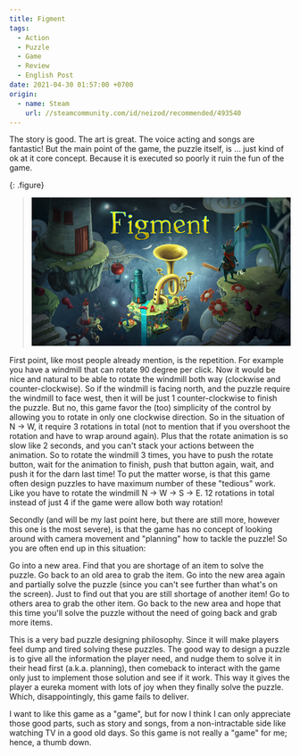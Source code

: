 ```yaml
---
title: Figment
tags:
  - Action
  - Puzzle
  - Game
  - Review
  - English Post
date: 2021-04-30 01:57:00 +0700
origin:
  - name: Steam
    url: //steamcommunity.com/id/neizod/recommended/493540
---
```


The story is good. The art is great. The voice acting and songs are fantastic! But the main point of the game, the puzzle itself, is ... just kind of ok at it core concept. Because it is executed so poorly it ruin the fun of the game.

{: .figure}
> ![](/images/game/cover/figment.jpg)

First point, like most people already mention, is the repetition. For example you have a windmill that can rotate 90 degree per click. Now it would be nice and natural to be able to rotate the windmill both way (clockwise and counter-clockwise). So if the windmill is facing north, and the puzzle require the windmill to face west, then it will be just 1 counter-clockwise to finish the puzzle. But no, this game favor the (too) simplicity of the control by allowing you to rotate in only one clockwise direction. So in the situation of N -> W, it require 3 rotations in total (not to mention that if you overshoot the rotation and have to wrap around again). Plus that the rotate animation is so slow like 2 seconds, and you can't stack your actions between the animation. So to rotate the windmill 3 times, you have to push the rotate button, wait for the animation to finish, push that button again, wait, and push it for the darn last time! To put the matter worse, is that this game often design puzzles to have maximum number of these "tedious" work. Like you have to rotate the windmill N -> W -> S -> E. 12 rotations in total instead of just 4 if the game were allow both way rotation!

Secondly (and will be my last point here, but there are still more, however this one is the most severe), is that the game has no concept of looking around with camera movement and "planning" how to tackle the puzzle! So you are often end up in this situation:

Go into a new area. Find that you are shortage of an item to solve the puzzle. Go back to an old area to grab the item. Go into the new area again and partially solve the puzzle (since you can't see further than what's on the screen). Just to find out that you are still shortage of another item! Go to others area to grab the other item. Go back to the new area and hope that this time you'll solve the puzzle without the need of going back and grab more items.

This is a very bad puzzle designing philosophy. Since it will make players feel dump and tired solving these puzzles. The good way to design a puzzle is to give all the information the player need, and nudge them to solve it in their head first (a.k.a. planning), then comeback to interact with the game only just to implement those solution and see if it work. This way it gives the player a eureka moment with lots of joy when they finally solve the puzzle. Which, disappointingly, this game fails to deliver.

I want to like this game as a "game", but for now I think I can only appreciate those good parts, such as story and songs, from a non-intractable side like watching TV in a good old days. So this game is not really a "game" for me; hence, a thumb down.
